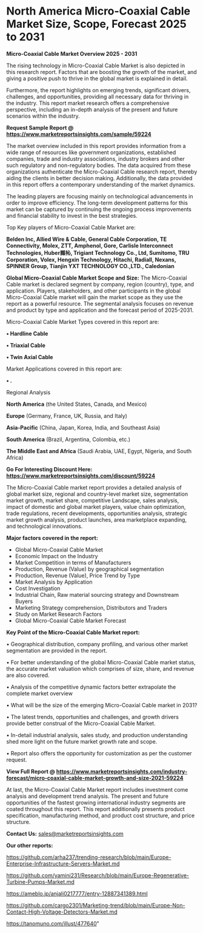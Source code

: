 # North America Micro-Coaxial Cable Market Size, Scope, Forecast 2025 to 2031

<Strong> Micro-Coaxial Cable Market Overview 2025 - 2031</strong>

The rising technology in Micro-Coaxial Cable Market is also depicted in this research report. Factors that are boosting the growth of the market, and giving a positive push to thrive in the global market is explained in detail.

Furthermore, the report highlights on emerging trends, significant drivers, challenges, and opportunities, providing all necessary data for thriving in the industry. This report market research offers a comprehensive perspective, including an in-depth analysis of the present and future scenarios within the industry.

<strong>Request Sample Report @ <a href=https://www.marketreportsinsights.com/sample/59224>https://www.marketreportsinsights.com/sample/59224</a></strong>

The market overview included in this report provides information from a wide range of resources like government organizations, established companies, trade and industry associations, industry brokers and other such regulatory and non-regulatory bodies. The data acquired from these organizations authenticate the Micro-Coaxial Cable research report, thereby aiding the clients in better decision making. Additionally, the data provided in this report offers a contemporary understanding of the market dynamics.

The leading players are focusing mainly on technological advancements in order to improve efficiency. The long-term development patterns for this market can be captured by continuing the ongoing process improvements and financial stability to invest in the best strategies.

Top Key players of Micro-Coaxial Cable Market are:

<strong>Belden Inc, Allied Wire & Cable, General Cable Corporation, TE Connectivity, Molex, ZTT, Amphenol, Gore, Carlisle Interconnect Technologies, Huber䫨杺, Trigiant Technology Co., Ltd, Sumitomo, TRU Corporation, Volex, Hengxin Technology, Hitachi, Radiall, Nexans, SPINNER Group, Tianjin YXT TECHNOLOGY CO.,LTD., Caledonian</strong>

<strong><b>Global Micro-Coaxial Cable Market Scope and Size:</b></strong>
The Micro-Coaxial Cable market is declared segment by company, region (country), type, and application. Players, stakeholders, and other participants in the global Micro-Coaxial Cable market will gain the market scope as they use the report as a powerful resource. The segmental analysis focuses on revenue and product by type and application and the forecast period of 2025-2031.

Micro-Coaxial Cable Market Types covered in this report are:

<strong>• Hardline Cable

• Triaxial Cable

• Twin Axial Cable</strong>

Market Applications covered in this report are:

<strong>• .</strong> 

Regional Analysis

<strong>North America</strong> (the United States, Canada, and Mexico)

<strong>Europe</strong> (Germany, France, UK, Russia, and Italy)

<strong>Asia-Pacific</strong> (China, Japan, Korea, India, and Southeast Asia)

<strong>South America</strong> (Brazil, Argentina, Colombia, etc.)

<strong>The Middle East and Africa</strong> (Saudi Arabia, UAE, Egypt, Nigeria, and South Africa)

<strong>Go For Interesting Discount Here: <a href=https://www.marketreportsinsights.com/discount/59224>https://www.marketreportsinsights.com/discount/59224</a></strong>

The Micro-Coaxial Cable market report provides a detailed analysis of global market size, regional and country-level market size, segmentation market growth, market share, competitive Landscape, sales analysis, impact of domestic and global market players, value chain optimization, trade regulations, recent developments, opportunities analysis, strategic market growth analysis, product launches, area marketplace expanding, and technological innovations.

<strong><b>Major factors covered in the report:</b></strong>
<ul>
  <li>Global Micro-Coaxial Cable Market </li>
  <li>Economic Impact on the Industry</li>
  <li>Market Competition in terms of Manufacturers</li>
  <li>Production, Revenue (Value) by geographical segmentation</li>
  <li>Production, Revenue (Value), Price Trend by Type</li>
  <li>Market Analysis by Application</li>
  <li>Cost Investigation</li>
  <li>Industrial Chain, Raw material sourcing strategy and Downstream Buyers</li>
  <li>Marketing Strategy comprehension, Distributors and Traders</li>
  <li>Study on Market Research Factors</li>
  <li>Global Micro-Coaxial Cable Market Forecast</li>
</ul>

<strong><b>Key Point of the Micro-Coaxial Cable Market report:</b></strong>

• Geographical distribution, company profiling, and various other market segmentation are provided in the report.

• For better understanding of the global Micro-Coaxial Cable market status, the accurate market valuation which comprises of size, share, and revenue are also covered.

• Analysis of the competitive dynamic factors better extrapolate the complete market overview

• What will be the size of the emerging Micro-Coaxial Cable market in 2031?

• The latest trends, opportunities and challenges, and growth drivers provide better construal of the Micro-Coaxial Cable Market.

• In-detail industrial analysis, sales study, and production understanding shed more light on the future market growth rate and scope.

• Report also offers the opportunity for customization as per the customer request.

<strong><b>View Full Report @ <a href=https://www.marketreportsinsights.com/industry-forecast/micro-coaxial-cable-market-growth-and-size-2021-59224>https://www.marketreportsinsights.com/industry-forecast/micro-coaxial-cable-market-growth-and-size-2021-59224</a></b></strong>


At last, the Micro-Coaxial Cable Market report includes investment come analysis and development trend analysis. The present and future opportunities of the fastest growing international industry segments are coated throughout this report. This report additionally presents product specification, manufacturing method, and product cost structure, and price structure.

<strong>Contact Us:</strong>
sales@marketreportsinsights.com

<strong>Our other reports:</strong>

<a href=https://github.com/arha237/trending-research/blob/main/Europe-Enterprise-Infrastructure-Servers-Market.md>https://github.com/arha237/trending-research/blob/main/Europe-Enterprise-Infrastructure-Servers-Market.md</a>

<a href=https://github.com/yamini231/Research/blob/main/Europe-Regenerative-Turbine-Pumps-Market.md>https://github.com/yamini231/Research/blob/main/Europe-Regenerative-Turbine-Pumps-Market.md</a>

<a href=https://ameblo.jp/anjali0217777/entry-12887341389.html>https://ameblo.jp/anjali0217777/entry-12887341389.html</a>

<a href=https://github.com/cargo2301/Marketing-trend/blob/main/Europe-Non-Contact-High-Voltage-Detectors-Market.md>https://github.com/cargo2301/Marketing-trend/blob/main/Europe-Non-Contact-High-Voltage-Detectors-Market.md</a>

<a href=https://tanomuno.com/illust/477640>https://tanomuno.com/illust/477640</a>"
